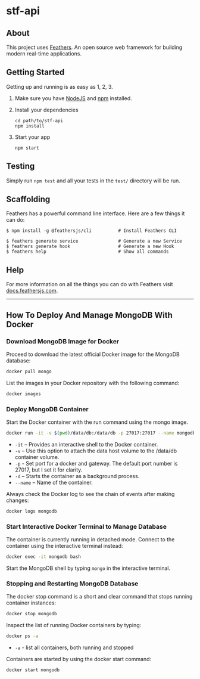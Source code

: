 # stf-api

> 

## About

This project uses [Feathers](http://feathersjs.com). An open source web framework for building modern real-time applications.

## Getting Started

Getting up and running is as easy as 1, 2, 3.

1. Make sure you have [NodeJS](https://nodejs.org/) and [npm](https://www.npmjs.com/) installed.
2. Install your dependencies

    ```
    cd path/to/stf-api
    npm install
    ```

3. Start your app

    ```
    npm start
    ```

## Testing

Simply run `npm test` and all your tests in the `test/` directory will be run.

## Scaffolding

Feathers has a powerful command line interface. Here are a few things it can do:

```
$ npm install -g @feathersjs/cli          # Install Feathers CLI

$ feathers generate service               # Generate a new Service
$ feathers generate hook                  # Generate a new Hook
$ feathers help                           # Show all commands
```

## Help

For more information on all the things you can do with Feathers visit [docs.feathersjs.com](http://docs.feathersjs.com).

---

## How To Deploy And Manage MongoDB With Docker

### Download MongoDB Image for Docker
Proceed to download the latest official Docker image for the MongoDB database:
```bash
docker pull mongo
```

List the images in your Docker repository with the following command:
```bash
docker images
```

### Deploy MongoDB Container
Start the Docker container with the run command using the mongo image.
```bash
docker run -it -v $(pwd)/data/db:/data/db -p 27017:27017 --name mongodb -d mongo
```

- `-it` – Provides an interactive shell to the Docker container.
- `-v` – Use this option to attach the data host volume to the /data/db container volume.
- `-p` - Set port for a docker and gateway. The default port number is 27017, but I set it for clarity.
- `-d` – Starts the container as a background process.
- `--name` – Name of the container.

Always check the Docker log to see the chain of events after making changes:

```bash
docker logs mongodb
```

### Start Interactive Docker Terminal to Manage Database
The container is currently running in detached mode. Connect to the container using the interactive terminal instead:

```bash
docker exec -it mongodb bash
```

Start the MongoDB shell by typing `mongo` in the interactive terminal.

### Stopping and Restarting MongoDB Database
The docker stop command is a short and clear command that stops running container instances:

```bash
docker stop mongodb
```

Inspect the list of running Docker containers by typing:
```bash
docker ps -a
```
- `-a` - list all containers, both running and stopped

Containers are started by using the docker start command:
```bash
docker start mongodb
```
